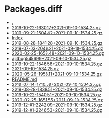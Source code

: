 Packages.diff
========================

- [.](.)
- [2019-10-22-1630.17+2021-09-10-1534.25.gz](2019-10-22-1630.17+2021-09-10-1534.25.gz)
- [2019-09-21-1504.42+2021-09-10-1534.25.gz](2019-09-21-1504.42+2021-09-10-1534.25.gz)
- [Index](Index)
- [2019-08-28-1841.28+2021-09-10-1534.25.gz](2019-08-28-1841.28+2021-09-10-1534.25.gz)
- [2019-07-03-2046.21+2021-09-10-1534.25.gz](2019-07-03-2046.21+2021-09-10-1534.25.gz)
- [2020-02-25-1658.48+2021-09-10-1534.25.gz](2020-02-25-1658.48+2021-09-10-1534.25.gz)
- [aptbug545699+2021-09-10-1534.25.gz](aptbug545699+2021-09-10-1534.25.gz)
- [2019-10-22-1546.56+2021-09-10-1534.25.gz](2019-10-22-1546.56+2021-09-10-1534.25.gz)
- [2021-09-10-1534.25.gz](2021-09-10-1534.25.gz)
- [2020-05-26-1958.11+2021-09-10-1534.25.gz](2020-05-26-1958.11+2021-09-10-1534.25.gz)
- [README.md](README.md)
- [2019-07-14-1716.59+2021-09-10-1534.25.gz](2019-07-14-1716.59+2021-09-10-1534.25.gz)
- [2019-08-28-1838.51+2021-09-10-1534.25.gz](2019-08-28-1838.51+2021-09-10-1534.25.gz)
- [2019-10-22-1540.51+2021-09-10-1534.25.gz](2019-10-22-1540.51+2021-09-10-1534.25.gz)
- [2020-02-25-1651.55+2021-09-10-1534.25.gz](2020-02-25-1651.55+2021-09-10-1534.25.gz)
- [2019-12-01-2242.09+2021-09-10-1534.25.gz](2019-12-01-2242.09+2021-09-10-1534.25.gz)
- [2019-12-01-2246.53+2021-09-10-1534.25.gz](2019-12-01-2246.53+2021-09-10-1534.25.gz)
